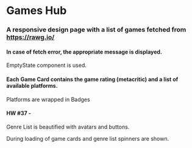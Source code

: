# Games Hub

### A responsive design page with a list of games fetched from https://rawg.io/

#### In case of fetch error, the appropriate message is displayed.
EmptyState component is used.

#### Each Game Card contains the game rating (metacritic) and a list of available platforms.
Platforms are wrapped in Badges

#### HW #37 - 
Genre List is beautified with avatars and buttons.

During loading of game cards and genre list spinners are shown. 